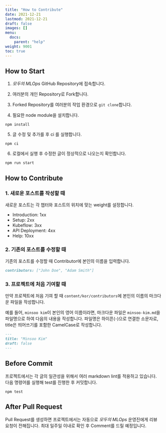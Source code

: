 ```yaml
---
title: "How to Contribute"
date: 2021-12-21
lastmod: 2021-12-21
draft: false
images: []
menu:
  docs:
    parent: "help"
weight: 9001
toc: true
---
```


## How to Start

1. *모두의 MLOps* GitHub Repository에 접속합니다.

2. 여러분의 개인 Repository로 Fork합니다.

3. Forked Repository를 여러분의 작업 환경으로 `git clone`합니다.

4. 필요한 node module을 설치합니다.

```text
npm install
```

5. 글 수정 및 추가를 후 ci 를 실행합니다.

```text
npm ci
```

6. 로컬에서 실행 후 수정한 글이 정상적으로 나오는지 확인합니다.

```text
npm run start
```

## How to Contribute

### 1. 새로운 포스트를 작성할 때

새로운 포스트는 각 챕터와 포스트의 위치에 맞는 weight를 설정합니다.

- Introduction: 1xx
- Setup: 2xx
- Kubeflow: 3xx
- API Deployment: 4xx
- Help: 10xx

### 2. 기존의 포스트를 수정할 때

기존의 포스트를 수정할 때 Contributor에 본인의 이름을 입력합니다.

```markdown
contributors: ["John Doe", "Adam Smith"]
```

### 3. 프로젝트에 처음 기여할 때

만약 프로젝트에 처음 기여 할 때 `content/kor/contributors`에 본인의 이름의 마크다운 파일을 작성합니다.

예를 들어, `minsoo kim`이 본인의 영어 이름이라면, 마크다운 파일은 `minsoo-kim.md`을 파일명으로 하여 다음의 내용을 작성합니다.
파일명은 하이픈(-)으로 연결한 소문자로, title은 띄어쓰기를 포함한 CamelCase로 작성합니다.

```markdown
---
title: "Minsoo Kim"
draft: false
---
```

## Before Commit

프로젝트에서는 각 글의 일관성을 위해서 여러 markdown lint를 적용하고 있습니다.
다음 명령어를 실행해 test를 진행한 후 커밋합니다.

```text
npm test
```

## After Pull Request

Pull Request를 생성하면 프로젝트에서는 자동으로 *모두의 MLOps* 운영진에게 리뷰 요청이 전해집니다. 최대 일주일 이내로 확인 후 Comment를 드릴 예정입니다.
